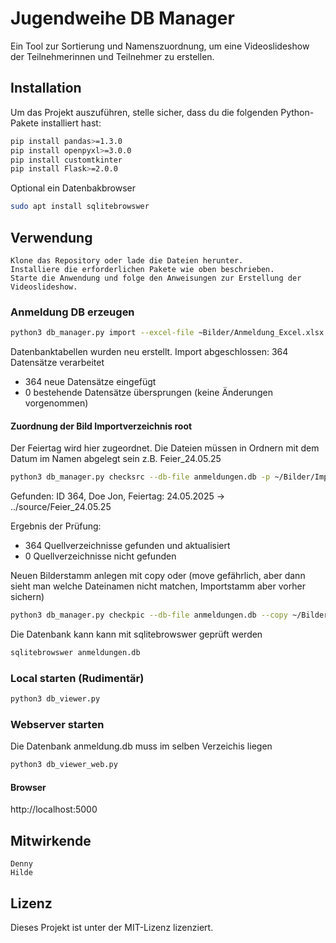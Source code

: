 # Jugendweihe DB Manager

Ein Tool zur Sortierung und Namenszuordnung, um eine Videoslideshow der Teilnehmerinnen und Teilnehmer zu erstellen.

## Installation

Um das Projekt auszuführen, stelle sicher, dass du die folgenden Python-Pakete installiert hast:

```bash
pip install pandas>=1.3.0
pip install openpyxl>=3.0.0
pip install customtkinter
pip install Flask>=2.0.0
```
Optional ein Datenbakbrowser
```bash
sudo apt install sqlitebrowswer
```

## Verwendung

    Klone das Repository oder lade die Dateien herunter.
    Installiere die erforderlichen Pakete wie oben beschrieben.
    Starte die Anwendung und folge den Anweisungen zur Erstellung der Videoslideshow.

### Anmeldung DB erzeugen
```bash
python3 db_manager.py import --excel-file ~Bilder/Anmeldung_Excel.xlsx --db-file anmeldungen.db
```
Datenbanktabellen wurden neu erstellt.
Import abgeschlossen: 364 Datensätze verarbeitet
  - 364 neue Datensätze eingefügt
  - 0 bestehende Datensätze übersprungen (keine Änderungen vorgenommen)

#### Zuordnung der Bild Importverzeichnis root
Der Feiertag wird hier zugeordnet. Die Dateien müssen in Ordnern mit dem Datum im Namen abgelegt sein z.B. Feier_24.05.25
```bash
python3 db_manager.py checksrc --db-file anmeldungen.db -p ~/Bilder/Importpath
```

Gefunden: ID 364, Doe Jon, Feiertag: 24.05.2025 -> ../source/Feier_24.05.25

Ergebnis der Prüfung:
  - 364 Quellverzeichnisse gefunden und aktualisiert
  - 0 Quellverzeichnisse nicht gefunden


Neuen Bilderstamm anlegen mit copy oder (move gefährlich, aber dann sieht man welche Dateinamen nicht matchen, Importstamm aber vorher sichern) 
```bash
python3 db_manager.py checkpic --db-file anmeldungen.db --copy ~/Bilder/Sorted
```

Die Datenbank kann kann mit sqlitebrowswer geprüft werden
```bash
sqlitebrowswer anmeldungen.db
```

### Local starten (Rudimentär)
```bash
python3 db_viewer.py
```

### Webserver starten
 Die Datenbank anmeldung.db muss im selben Verzeichis liegen

```bash
python3 db_viewer_web.py
```

#### Browser

http://localhost:5000


## Mitwirkende

    Denny
    Hilde

## Lizenz

Dieses Projekt ist unter der MIT-Lizenz lizenziert.
